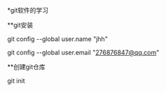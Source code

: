 *git软件的学习

**git安装

git config --global user.name "jhh"

git config --global user.email "276876847@qq.com"

**创建git仓库

git init

